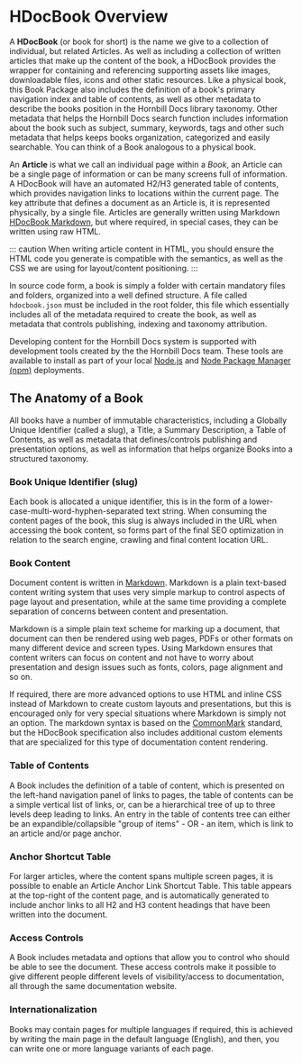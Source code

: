 # HDocBook Overview

A **HDocBook** (or book for short) is the name we give to a collection of individual, but related Articles.  As well as including a collection of written articles that make up the content of the book, a HDocBook provides the wrapper for containing and referencing supporting assets like images, downloadable files, icons and other static resources.  Like a physical book, this Book Package also includes the definition of a book's primary navigation index and table of contents, as well as other metadata to describe the books position in the Hornbill Docs library taxonomy. Other metadata that helps the Hornbill Docs search function includes information about the book such as subject, summary, keywords, tags and other such metadata that helps keeps books organization, categorized and easily searchable.  You can think of a Book analogous to a physical book. 

An **Article** is what we call an individual page within a *Book*, an Article can be a single page of information or can be many screens full of information. A HDocBook will have an automated H2/H3 generated table of contents, which provides navigation links to locations within the current page.  The key attribute that defines a document as an Article is, it is represented physically, by a single file. Articles are generally written using Markdown [HDocBook Markdown](/_books/hdoc-guide/hdocbook/markdown), but where required, in special cases, they can be written using raw HTML. 

::: caution
When writing article content in HTML, you should ensure the HTML code you generate is compatible with the semantics, as well as the CSS we are using for layout/content positioning.
:::

In source code form, a book is simply a folder with certain mandatory files and folders, organized into a well defined structure.  A file called `hdocbook.json` must be included in the root folder, this file which essentially includes all of the metadata required to create the book, as well as metadata that controls publishing, indexing and taxonomy attribution. 

Developing content for the Hornbill Docs system is supported with development tools created by the the Hornbill Docs team. These tools are available to install as part of your local [Node.js](https://nodejs.org/en/) and [Node Package Manager (npm)](https://www.npmjs.com/) deployments. 

## The Anatomy of a Book
All books have a number of immutable characteristics, including a Globally Unique Identifier (called a slug), a Title, a Summary Description, a Table of Contents, as well as metadata that defines/controls publishing and presentation options, as well as information that helps organize Books into a structured taxonomy. 

### Book Unique Identifier (slug)
Each book is allocated a unique identifier, this is in the form of a lower-case-multi-word-hyphen-separated text string. When consuming the content pages of the book, this slug is always included in the URL when accessing the book content, so forms part of the final SEO optimization in relation to the search engine, crawling and final content location URL.

### Book Content
Document content is written in [Markdown](/_books/hdoc-guide/hdocbook/markdown). Markdown is a plain text-based
content writing system that uses very simple markup to control aspects of page layout and presentation, while at the same time providing a complete separation of concerns between content and presentation. 

Markdown is a simple plain text scheme for marking up a document, that document can then be rendered using web pages, PDFs or other formats on many different device and screen types. Using Markdown ensures that content writers can focus on content and not have to worry about presentation and design issues such as fonts, colors, page alignment and so on. 

If required, there are more advanced options to use HTML and inline CSS instead of Markdown to create custom layouts and presentations, but this is encouraged only for very special situations where Markdown is simply not an option.  The markdown syntax is based on the [CommonMark](https://commonmark.org/) standard, but the HDocBook specification also includes additional custom elements that are specialized for this type of documentation content rendering.

### Table of Contents
A Book includes the definition of a table of content, which is presented on the left-hand navigation panel of links to pages, the table of contents can be a simple vertical list of links, or, can be a hierarchical tree of up to three levels deep leading to links. An entry in the table of contents tree can either be an expandible/collapsible "group of items" - OR - an item, which is link to an article and/or page anchor.

### Anchor Shortcut Table
For larger articles, where the content spans multiple screen pages, it is possible to enable an Article Anchor Link Shortcut Table.  This table appears at the top-right of the content page, and is automatically generated to include anchor links to all H2 and H3 content headings that have been written into the document. 

### Access Controls
A Book includes metadata and options that allow you to control who should be able to see the document. These access controls make it possible to give different people different levels of visibility/access to documentation, all through the same documentation website. 

### Internationalization 
Books may contain pages for multiple languages if required, this is achieved by writing the main page in the default language (English), and then, you can write one or more language variants of each page. 

